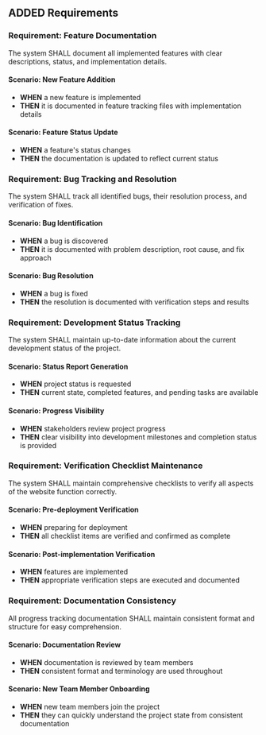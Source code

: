 ## ADDED Requirements
### Requirement: Feature Documentation
The system SHALL document all implemented features with clear descriptions, status, and implementation details.

#### Scenario: New Feature Addition
- **WHEN** a new feature is implemented
- **THEN** it is documented in feature tracking files with implementation details

#### Scenario: Feature Status Update
- **WHEN** a feature's status changes
- **THEN** the documentation is updated to reflect current status

### Requirement: Bug Tracking and Resolution
The system SHALL track all identified bugs, their resolution process, and verification of fixes.

#### Scenario: Bug Identification
- **WHEN** a bug is discovered
- **THEN** it is documented with problem description, root cause, and fix approach

#### Scenario: Bug Resolution
- **WHEN** a bug is fixed
- **THEN** the resolution is documented with verification steps and results

### Requirement: Development Status Tracking
The system SHALL maintain up-to-date information about the current development status of the project.

#### Scenario: Status Report Generation
- **WHEN** project status is requested
- **THEN** current state, completed features, and pending tasks are available

#### Scenario: Progress Visibility
- **WHEN** stakeholders review project progress
- **THEN** clear visibility into development milestones and completion status is provided

### Requirement: Verification Checklist Maintenance
The system SHALL maintain comprehensive checklists to verify all aspects of the website function correctly.

#### Scenario: Pre-deployment Verification
- **WHEN** preparing for deployment
- **THEN** all checklist items are verified and confirmed as complete

#### Scenario: Post-implementation Verification
- **WHEN** features are implemented
- **THEN** appropriate verification steps are executed and documented

### Requirement: Documentation Consistency
All progress tracking documentation SHALL maintain consistent format and structure for easy comprehension.

#### Scenario: Documentation Review
- **WHEN** documentation is reviewed by team members
- **THEN** consistent format and terminology are used throughout

#### Scenario: New Team Member Onboarding
- **WHEN** new team members join the project
- **THEN** they can quickly understand the project state from consistent documentation